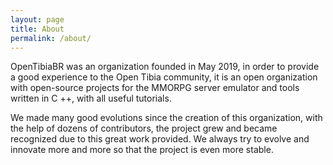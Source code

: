 ```yaml
---
layout: page
title: About
permalink: /about/
---
```


OpenTibiaBR was an organization founded in May 2019, in order to provide a good experience to the Open Tibia community, it is an open organization with open-source projects for the MMORPG server emulator and tools written in C ++, with all useful tutorials.

We made many good evolutions since the creation of this organization, with the help of dozens of contributors, the project grew and became recognized due to this great work provided.
We always try to evolve and innovate more and more so that the project is even more stable.
